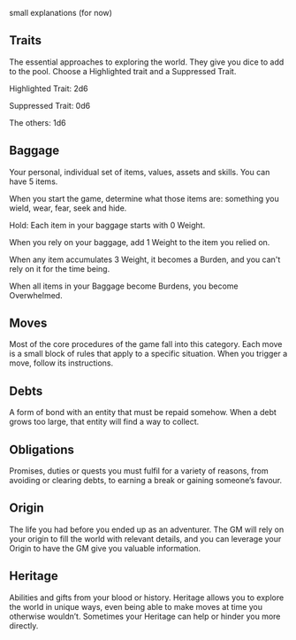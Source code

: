 small explanations (for now)

## Traits

The essential approaches to exploring the world. They give you dice to add to the pool. Choose a Highlighted trait and a Suppressed Trait.

Highlighted Trait: 2d6

Suppressed Trait: 0d6

The others: 1d6

## Baggage

Your personal, individual set of items, values, assets and skills. You can have 5 items.

When you start the game, determine what those items are: something you wield, wear, fear, seek and hide.

Hold: Each item in your baggage starts with 0 Weight.

When you rely on your baggage, add 1 Weight to the item you relied on.

When any item accumulates 3 Weight, it becomes a Burden, and you can't rely on it for the time being.

When all items in your Baggage become Burdens, you become Overwhelmed.

## Moves

Most of the core procedures of the game fall into this category. Each move is a small block of rules that apply to a specific situation. When you trigger a move, follow its instructions.

## Debts

A form of bond with an entity that must be repaid somehow. When a debt grows too large, that entity will find a way to collect.

## Obligations

Promises, duties or quests you must fulfil for a variety of reasons, from avoiding or clearing debts, to earning a break or gaining someone’s favour.

## Origin

The life you had before you ended up as an adventurer. The GM will rely on your origin to fill the world with relevant details, and you can leverage your Origin to have the GM give you valuable information.

## Heritage

Abilities and gifts from your blood or history. Heritage allows you to explore the world in unique ways, even being able to make moves at time you otherwise wouldn’t. Sometimes your Heritage can help or hinder you more directly.